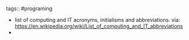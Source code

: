 tags:: #programing

- list of computing and IT acronyms, initialisms and abbreviations. via: https://en.wikipedia.org/wiki/List_of_computing_and_IT_abbreviations
-